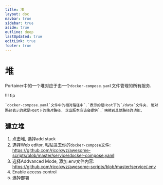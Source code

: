 ```yaml
---
title: 堆
layout: doc
navbar: true
sidebar: true
aside: true
outline: deep
lastUpdated: true
editLink: true
footer: true
---
```


# 堆

Portainer中的一个堆对应于由一个`docker-compose.yaml`文件管理的所有服务. 

!!! tip

    `docker-compose.yaml`文件中的相对路径中`.`表示的是Host下的`/data`文件夹. 绝对路径表示的就是Host下的绝对路径. 企业版本应该会提供`.`映射到其他路径的功能.

## 建立堆

1. 点击堆, 选择add stack
2. 选择Web editor, 粘贴进去你的`docker-compose`文件: https://github.com/ricolxwz/awesome-scripts/blob/master/service/docker-compose.yaml
3. 选择Addvanced Mode, 添加.env文件内容: https://github.com/ricolxwz/awesome-scripts/blob/master/service/.env
4. Enable access control
5. 选择部署